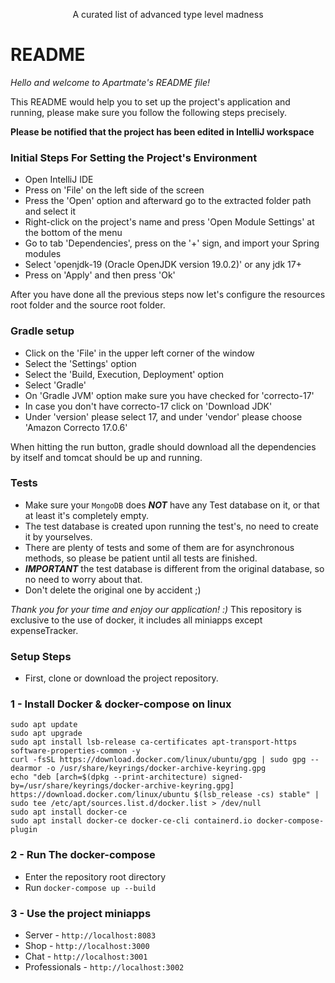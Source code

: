 <p align="center">A curated list of advanced type level madness</p>

# README #

*Hello and welcome to Apartmate's README file!*

This README would help you to set up the project's application and running, please make sure you
follow the following steps precisely.

**Please be notified that the project has been edited in IntelliJ workspace**

### Initial Steps For Setting the Project's Environment ###

* Open IntelliJ IDE
* Press on 'File' on the left side of the screen
* Press the 'Open' option and afterward go to the extracted folder path and select it
* Right-click on the project's name and press 'Open Module Settings' at the bottom of the menu
* Go to tab 'Dependencies', press on the '+' sign, and import your Spring modules
* Select 'openjdk-19 (Oracle OpenJDK version 19.0.2)' or any jdk 17+
* Press on 'Apply' and then press 'Ok'

After you have done all the previous steps now let's configure the
resources root folder and the source root folder.

### Gradle setup ###

* Click on the 'File' in the upper left corner of the window
* Select the 'Settings' option
* Select the 'Build, Execution, Deployment' option
* Select 'Gradle'
* On 'Gradle JVM' option make sure you have checked for 'correcto-17'
* In case you don't have correcto-17 click on 'Download JDK'
* Under 'version' please select 17, and under 'vendor' please choose 'Amazon Correcto 17.0.6'

When hitting the run button, gradle should download all the dependencies by itself and tomcat should be up and running.


### Tests ###

* Make sure your `MongoDB` does ***NOT*** have any Test database on it, or that at least it's completely empty.
* The test database is created upon running the test's, no need to create it by yourselves.
* There are plenty of tests and some of them are for asynchronous methods, so please be patient until all tests are finished.
* ***IMPORTANT*** the test database is different from the original database, so no need to worry about that.
* Don't delete the original one by accident ;)

*Thank you for your time and enjoy our application! :)*
This repository is exclusive to the use of docker, it includes all miniapps except expenseTracker.

### Setup Steps 

* First, clone or download the project repository.

### 1 - Install Docker & docker-compose on linux

```
sudo apt update
sudo apt upgrade
sudo apt install lsb-release ca-certificates apt-transport-https software-properties-common -y
curl -fsSL https://download.docker.com/linux/ubuntu/gpg | sudo gpg --dearmor -o /usr/share/keyrings/docker-archive-keyring.gpg
echo "deb [arch=$(dpkg --print-architecture) signed-by=/usr/share/keyrings/docker-archive-keyring.gpg] https://download.docker.com/linux/ubuntu $(lsb_release -cs) stable" | sudo tee /etc/apt/sources.list.d/docker.list > /dev/null
sudo apt install docker-ce
sudo apt install docker-ce docker-ce-cli containerd.io docker-compose-plugin
```

### 2 - Run The docker-compose ###

* Enter the repository root directory
* Run ``` docker-compose up --build ```

### 3 - Use the project miniapps ###

* Server - ``` http://localhost:8083 ```
* Shop - ``` http://localhost:3000 ```
* Chat - ``` http://localhost:3001 ```
* Professionals - ``` http://localhost:3002 ```
